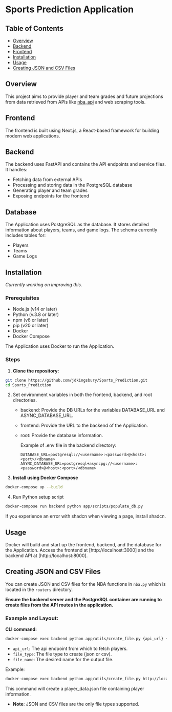 # Sports Prediction Application

## Table of Contents

- [Overview](#overview)
- [Backend](#backend)
- [Frontend](#frontend)
- [Installation](#installation)
- [Usage](#usage)
- [Creating JSON and CSV Files](#creating-json-and-csv-files)

## Overview

This project aims to provide player and team grades and future projections from data retrieved from APIs like [nba_api](https://github.com/swar/nba_api/tree/master) and web scraping tools.

## Frontend

The frontend is built using Next.js, a React-based framework for building modern web applications.

## Backend

The backend uses FastAPI and contains the API endpoints and service files. It handles:
- Fetching data from external APIs
- Processing and storing data in the PostgreSQL database
- Generating player and team grades
- Exposing endpoints for the frontend

## Database

The Application uses PostgreSQL as the database. It stores detailed information about players, teams, and game logs. The schema currently includes tables for:
- Players
- Teams
- Game Logs

## Installation

_Currently working on improving this._

### Prerequisites

- Node.js (v14 or later)
- Python (v.3.8 or later)
- npm (v6 or later)
- pip (v20 or later)
- Docker
- Docker Compose

The Application uses Docker to run the Application.

### Steps

1. **Clone the repository:**

```sh
git clone https://github.com/jdkingsbury/Sports_Prediction.git
cd Sports_Prediction
```

2. Set environment variables in both the frontend, backend, and root directories.

   - backend: Provide the DB URLs for the variables DATABASE_URL and ASYNC_DATABASE_URL.
   - frontend: Provide the URL to the backend of the Application.
   - root: Provide the database information.

     Example of .env file in the backend directory:

     ```env
     DATABASE_URL=postgresql://<username>:<password>@<host>:<port>/<dbname>
     ASYNC_DATABASE_URL=postgresql+asyncpg://<username>:<password>@<host>:<port>/<dbname>
     ```

3. **Install using Docker Compose**

```sh
docker-compose up --build
```

4. Run Python setup script

```sh
docker-compose run backend python app/scripts/populate_db.py
```

If you experience an error with shadcn when viewing a page, install shadcn.

## Usage

Docker will build and start up the frontend, backend, and the database for the Application. Access the frontend at [http://localhost:3000] and the backend API at [http://localhost:8000].

## Creating JSON and CSV Files

You can create JSON and CSV files for the NBA functions in `nba.py` which is located in the `routers` directory.

**Ensure the backend server and the PostgreSQL container are running to create files from the API routes in the application.**

### Example and Layout:

**CLI command:**

```sh
docker-compose exec backend python app/utils/create_file.py {api_url} {file_type} {file_name}
```

- `api_url`: The api endpoint from which to fetch players.
- `file_type`: The file type to create (json or csv).
- `file_name`: The desired name for the output file.

Example:
```sh
docker-compose exec backend python app/utils/create_file.py http://localhost:8000/nba/players json player_data
```

This command will create a player_data.json file containing player information.

- **Note**: JSON and CSV files are the only file types supported.
